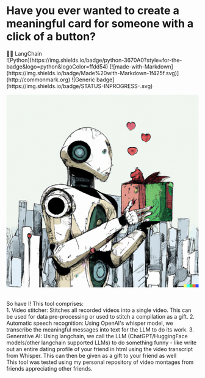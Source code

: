 # Have you ever wanted to create a meaningful card for someone with a click of a button?

<div>
🦜️🔗 LangChain <br>
![Python](https://img.shields.io/badge/python-3670A0?style=for-the-badge&logo=python&logoColor=ffdd54)
[![made-with-Markdown](https://img.shields.io/badge/Made%20with-Markdown-1f425f.svg)](http://commonmark.org)
![Generic badge](https://img.shields.io/badge/STATUS-INPROGRESS-<COLOR>.svg)

</div>

<p align="center">
  <img src="images/AI_gift.png">
</p> <br>
So have I! This tool comprises: <br>
1. Video stitcher: Stitches all recorded videos into a single video. This can be used for data pre-processing or used to stitch a compilation as a gift.
2. Automatic speech recognition: Using OpenAI's whisper model, we transcribe the meaningful messages into text for the LLM to do its work.
3. Generative AI: Using langchain, we call the LLM (ChatGPT/HuggingFace models/other langchain supported LLMs) to do something funny - like write out an entire dating profile of your friend in html using the video transcript from Whisper. This can then be given as a gift to your friend as well
<br>
This tool was tested using my personal repository of video montages from friends appreciating other friends.
